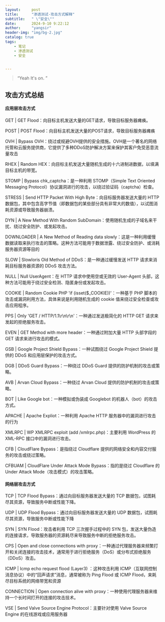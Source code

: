 ```yaml
---
layout:     post
title:      "渗透测试-攻击方式解释"
subtitle:   " \"安全\""
date:       2024-9-10 9:22:12
author:     "yangsir"
header-img: "img/bg-2.jpg"
catalog: true
tags:
    - 笔记
    - 渗透测试
    - 安全


---
```


> “Yeah It's on. ”


<p id = "build"></p>

## 攻击方式总结

#### **应用层攻击方式**

GET | GET Flood：向目标主机发送大量的GET请求，导致目标服务器瘫痪。

POST | POST Flood：向目标主机发送大量的POST请求，导致目标服务器瘫痪

OVH | Bypass OVH：绕过或规避OVH提供的安全措施。OVH是一个著名的网络托管和云服务提供商，它提供了多种DDoS防护解决方案来保护其客户免受恶意流量攻击

RHEX | Random HEX：向目标主机发送大量随机生成的十六进制进数据，以填满目标主机的带宽。

STOMP | Bypass chk_captcha：是一种利用 STOMP（Simple Text Oriented Messaging Protocol）协议漏洞进行的攻击，以绕过验证码（captcha）检查。

STRESS | Send HTTP Packet With High Byte：向目标服务器发送大量的 HTTP 数据包，其中包含高字节值（即数据包的某些部分具有非常大的数值），以试图消耗资源或导致服务器崩溃。

DYN | A New Method With Random SubDomain：使用随机生成的子域名来干扰、绕过安全防护、或发起攻击。

DOWNLOADER | A New Method of Reading data slowly：这是一种利用缓慢数据读取来执行攻击的策略。这种方法可能用于数据泄露、绕过安全防护、或消耗服务器资源等目的

SLOW | Slowloris Old Method of DDoS：是一种通过缓慢发送 HTTP 请求来消耗目标服务器资源的 DDoS 攻击方法。

NULL | Null UserAgent：在 HTTP 请求中使用空或无效的 User-Agent 头部，这种方法可能用于绕过安全检测、隐匿身份或发起攻击。

COOKIE | Random Cookie PHP 'if (isset($_COOKIE))'：一种基于 PHP 脚本的攻击或漏洞利用方法，具体来说是利用随机生成的 cookie 值来绕过安全检查或攻击应用程序。

PPS | Only 'GET / HTTP/1.1\r\n\r\n'：一种通过发送极简化的 HTTP GET 请求来发起的拒绝服务攻击。

EVEN | GET Method with more header：一种通过附加大量 HTTP 头部字段的 GET 请求来进行攻击的模式。

GSB | Google Project Shield Bypass：一种试图绕过 Google Project Shield 提供的 DDoS 和应用层保护的攻击方式。

DGB | DDoS Guard Bypass：一种绕过 DDoS Guard 提供的防护机制的攻击或策略。

AVB | Arvan Cloud Bypass：一种绕过 Arvan Cloud 提供的防护机制的攻击或策略。

BOT | Like Google bot：一种模拟或伪装成 Googlebot 的机器人（bot）的攻击方式。

APACHE | Apache Expliot：一种利用 Apache HTTP 服务器中的漏洞进行攻击的行为

XMLRPC | WP XMLRPC exploit (add /xmlrpc.php)：主要利用 WordPress 的 XML-RPC 接口中的漏洞进行攻击。

CFB | CloudFlare Bypass：是指绕过 Cloudflare 提供的网络安全和内容交付服务的攻击或绕过策略。

CFBUAM | CloudFlare Under Attack Mode Bypass：指的是绕过 Cloudflare 的 Under Attack Mode（攻击模式）的攻击策略。

#### **网络层攻击方式**

TCP | TCP Flood Bypass：通过向目标服务器发送大量的 TCP 数据包，试图耗尽其资源，导致服务中断或性能下降。

UDP | UDP Flood Bypass：通过向目标服务器发送大量的 UDP 数据包，试图耗尽其资源，导致服务中断或性能下降

SYN | SYN Flood：攻击者利用 TCP 三次握手过程中的 SYN 包，发送大量伪造的连接请求，导致服务器的资源耗尽来导致服务中断的拒绝服务攻击。

CPS | Open and close connections with proxy：一种通过代理服务器来频繁打开和关闭连接的攻击技术，通常用于进行拒绝服务（DoS）或分布式拒绝服务（DDoS）攻击。

ICMP | Icmp echo request flood (Layer3)  ：这种攻击利用 ICMP（互联网控制消息协议）中的“回声请求”消息，通常被称为 Ping Flood 或 ICMP Flood，来耗尽目标系统的网络带宽和资源

CONNECTION | Open connection alive with proxy：一种使用代理服务器来维持一个长时间打开的连接的攻击技术。

VSE | Send Valve Source Engine Protocol：主要针对使用 Valve Source Engine 的在线游戏或应用服务器

